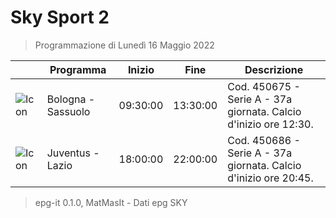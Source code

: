 # Sky Sport 2
> Programmazione di Lunedì 16 Maggio 2022

||Programma|Inizio|Fine|Descrizione|
|---|---|---|---|---|
|![Icon](https://guidatv.sky.it/uuid/e1f48159-b097-492c-9bef-c4f58c7c97b9/cover?md5ChecksumParam=05931e1d1edb0629d9690cd39a5b1f36)|Bologna - Sassuolo|09:30:00|13:30:00|Cod. 450675 - Serie A - 37a giornata. Calcio d&#039;inizio ore 12:30.
|![Icon](https://guidatv.sky.it/uuid/17bf08e2-bb3c-460b-9ad9-ff8825d9bce6/cover?md5ChecksumParam=bc16e036f92bc2570ae5f5c0c872fad9)|Juventus - Lazio|18:00:00|22:00:00|Cod. 450686 - Serie A - 37a giornata. Calcio d&#039;inizio ore 20:45.



 > epg-it 0.1.0, MatMasIt - Dati epg SKY